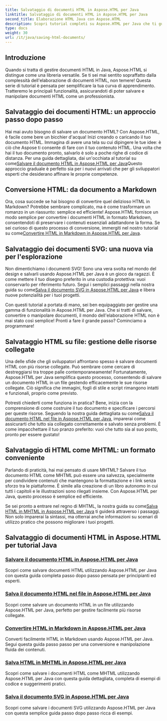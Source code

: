 ```yaml
---
title: Salvataggio di documenti HTML in Aspose.HTML per Java
linktitle: Salvataggio di documenti HTML in Aspose.HTML per Java
second_title: Elaborazione HTML Java con Aspose.HTML
description: Scopri tutorial completi su Aspose.HTML per Java che ti guideranno attraverso il salvataggio di documenti HTML, la conversione in Markdown e altro ancora.
type: docs
weight: 30
url: /it/java/saving-html-documents/
---
```

## Introduzione

Quando si tratta di gestire documenti HTML in Java, Aspose.HTML si distingue come una libreria versatile. Se ti sei mai sentito sopraffatto dalla complessità dell'elaborazione di documenti HTML, non temere! Questa serie di tutorial è pensata per semplificare la tua curva di apprendimento. Tratteremo le principali funzionalità, assicurandoti di poter salvare e manipolare documenti HTML come un professionista. 

## Salvataggio dei documenti HTML: un approccio passo dopo passo

 Hai mai avuto bisogno di salvare un documento HTML? Con Aspose.HTML, è facile come bere un bicchier d'acqua! Inizi creando o caricando il tuo documento HTML. Immagina di avere una tela su cui dipingere le tue idee: è ciò che Aspose ti consente di fare con il tuo contenuto HTML. Una volta che hai il tuo documento pronto, salvarlo è solo a poche righe di codice di distanza. Per una guida dettagliata, dai un'occhiata al tutorial su come[Salvare il documento HTML in Aspose.HTML per Java](./save-html-document/)Questo approccio graduale è perfetto sia per i nuovi arrivati che per gli sviluppatori esperti che desiderano affinare le proprie competenze.

## Conversione HTML: da documento a Markdown

 Ora, cosa succede se hai bisogno di convertire quel delizioso HTML in Markdown? Potrebbe sembrare complicato, ma è come trasformare un romanzo in un riassunto: semplice ed efficiente! Aspose.HTML fornisce un modo semplice per convertire i documenti HTML in formato Markdown, consentendoti di preservare i contenuti essenziali adattandone la forma. Se sei curioso di questo processo di conversione, immergiti nel nostro tutorial su come[Convertire HTML in Markdown in Aspose.HTML per Java](./convert-html-to-markdown/). 

## Salvataggio dei documenti SVG: una nuova via per l'esplorazione

 Non dimentichiamo i documenti SVG! Sono una vera svolta nel mondo del design e salvarli usando Aspose.HTML per Java è un gioco da ragazzi. È come mettere il tuo disegno preferito in una custodia protettiva: vuoi conservarlo per riferimento futuro. Segui i semplici passaggi nella nostra guida su come[Salva il documento SVG in Aspose.HTML per Java](./save-svg-document/) e libera nuove potenzialità per i tuoi progetti.

Con questi tutorial a portata di mano, sei ben equipaggiato per gestire una gamma di funzionalità in Aspose.HTML per Java. Che si tratti di salvare, convertire o manipolare documenti, il mondo dell'elaborazione HTML non è mai stato così semplice! Pronti a fare il grande passo? Cominciamo a programmare!

## Salvataggio HTML su file: gestione delle risorse collegate

Una delle sfide che gli sviluppatori affrontano spesso è salvare documenti HTML con più risorse collegate. Può sembrare come cercare di destreggiarsi tra troppe palle contemporaneamente! Fortunatamente, Aspose.HTML per Java semplifica questo processo, consentendo di salvare un documento HTML in un file gestendo efficacemente le sue risorse collegate. Ciò significa che immagini, fogli di stile e script rimangono intatti e funzionali, proprio come previsto. 

Potresti chiederti come funziona in pratica? Bene, inizia con la comprensione di come costruire il tuo documento e specificare i percorsi per queste risorse. Seguendo la nostra guida dettagliata su come[Salva il documento HTML nel file in Aspose.HTML per Java](./save-html-to-file/), imparerai come assicurarti che tutto sia collegato correttamente e salvato senza problemi. È come impacchettare il tuo pranzo preferito: vuoi che tutto sia al suo posto, pronto per essere gustato!

## Salvataggio di HTML come MHTML: un formato conveniente

Parlando di praticità, hai mai pensato di usare MHTML? Salvare il tuo documento HTML come MHTML può essere una salvezza, specialmente per condividere contenuti che mantengono la formattazione e i link senza sforzo tra le piattaforme. È simile alla creazione di un libro autonomo in cui tutti i capitoli e le illustrazioni sono rilegati insieme. Con Aspose.HTML per Java, questo processo è semplice ed efficiente.

 Se sei pronto a entrare nel regno di MHTML, la nostra guida su come[Salva HTML in MHTML in Aspose.HTML per Java](./save-html-to-mhtml/) ti guiderà attraverso i passaggi. Non solo imparerai la sintassi, ma otterrai anche informazioni su scenari di utilizzo pratico che possono migliorare i tuoi progetti. 

## Salvataggio di documenti HTML in Aspose.HTML per tutorial Java
### [Salvare il documento HTML in Aspose.HTML per Java](./save-html-document/)
Scopri come salvare documenti HTML utilizzando Aspose.HTML per Java con questa guida completa passo dopo passo pensata per principianti ed esperti.
### [Salva il documento HTML nel file in Aspose.HTML per Java](./save-html-to-file/)
Scopri come salvare un documento HTML in un file utilizzando Aspose.HTML per Java, perfetto per gestire facilmente più risorse collegate.
### [Convertire HTML in Markdown in Aspose.HTML per Java](./convert-html-to-markdown/)
Converti facilmente HTML in Markdown usando Aspose.HTML per Java. Segui questa guida passo passo per una conversione e manipolazione fluida dei contenuti.
### [Salva HTML in MHTML in Aspose.HTML per Java](./save-html-to-mhtml/)
Scopri come salvare i documenti HTML come MHTML utilizzando Aspose.HTML per Java con questa guida dettagliata, completa di esempi di codice e suggerimenti pratici.
### [Salva il documento SVG in Aspose.HTML per Java](./save-svg-document/)
Scopri come salvare i documenti SVG utilizzando Aspose.HTML per Java con questa semplice guida passo dopo passo ricca di esempi.